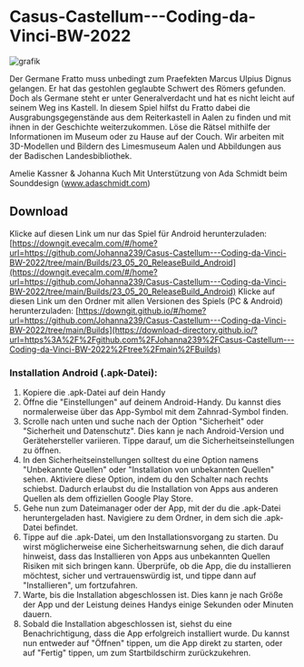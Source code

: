 # Casus-Castellum---Coding-da-Vinci-BW-2022
![grafik](https://user-images.githubusercontent.com/74548842/214593600-34278a22-6305-4e3c-aa66-853ad3f36a7f.png)

Der Germane Fratto muss unbedingt zum Praefekten Marcus Ulpius Dignus gelangen. Er hat das gestohlen geglaubte Schwert des Römers gefunden. Doch als Germane steht er unter Generalverdacht und hat es nicht leicht auf seinem Weg ins Kastell.  In diesem Spiel hilfst du Fratto dabei die Ausgrabungsgegenstände aus dem Reiterkastell in Aalen zu finden und mit ihnen in der Geschichte weiterzukommen. Löse die Rätsel mithilfe der Informationen im Museum oder zu Hause auf der Couch.  Wir arbeiten mit 3D-Modellen und Bildern des Limesmuseum Aalen und Abbildungen aus der Badischen Landesbibliothek.

Amelie Kassner &amp; Johanna Kuch Mit Unterstützung von Ada Schmidt beim Sounddesign (www.adaschmidt.com)

## Download
Klicke auf diesen Link um nur das Spiel für Android herunterzuladen: [https://downgit.evecalm.com/#/home?url=https://github.com/Johanna239/Casus-Castellum---Coding-da-Vinci-BW-2022/tree/main/Builds/23_05_20_ReleaseBuild_Android](https://downgit.evecalm.com/#/home?url=https://github.com/Johanna239/Casus-Castellum---Coding-da-Vinci-BW-2022/tree/main/Builds/23_05_20_ReleaseBuild_Android)
Klicke auf diesen Link um den Ordner mit allen Versionen des Spiels (PC & Android) herunterzuladen: [https://downgit.github.io/#/home?url=https://github.com/Johanna239/Casus-Castellum---Coding-da-Vinci-BW-2022/tree/main/Builds](https://download-directory.github.io/?url=https%3A%2F%2Fgithub.com%2FJohanna239%2FCasus-Castellum---Coding-da-Vinci-BW-2022%2Ftree%2Fmain%2FBuilds)

### Installation Android (.apk-Datei):
1. Kopiere die .apk-Datei auf dein Handy
2. Öffne die "Einstellungen" auf deinem Android-Handy. Du kannst dies normalerweise über das App-Symbol mit dem Zahnrad-Symbol finden.
3. Scrolle nach unten und suche nach der Option "Sicherheit" oder "Sicherheit und Datenschutz". Dies kann je nach Android-Version und Gerätehersteller variieren. Tippe darauf, um die Sicherheitseinstellungen zu öffnen.
4. In den Sicherheitseinstellungen solltest du eine Option namens "Unbekannte Quellen" oder "Installation von unbekannten Quellen" sehen. Aktiviere diese Option, indem du den Schalter nach rechts schiebst. Dadurch erlaubst du die Installation von Apps aus anderen Quellen als dem offiziellen Google Play Store.
5. Gehe nun zum Dateimanager oder der App, mit der du die .apk-Datei heruntergeladen hast. Navigiere zu dem Ordner, in dem sich die .apk-Datei befindet.
6. Tippe auf die .apk-Datei, um den Installationsvorgang zu starten. Du wirst möglicherweise eine Sicherheitswarnung sehen, die dich darauf hinweist, dass das Installieren von Apps aus unbekannten Quellen Risiken mit sich bringen kann. Überprüfe, ob die App, die du installieren möchtest, sicher und vertrauenswürdig ist, und tippe dann auf "Installieren", um fortzufahren.
7. Warte, bis die Installation abgeschlossen ist. Dies kann je nach Größe der App und der Leistung deines Handys einige Sekunden oder Minuten dauern.
8. Sobald die Installation abgeschlossen ist, siehst du eine Benachrichtigung, dass die App erfolgreich installiert wurde. Du kannst nun entweder auf "Öffnen" tippen, um die App direkt zu starten, oder auf "Fertig" tippen, um zum Startbildschirm zurückzukehren.
